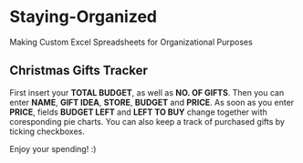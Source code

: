 # Staying-Organized
Making Custom Excel Spreadsheets for Organizational Purposes

## Christmas Gifts Tracker

First insert your **TOTAL BUDGET**, as well as **NO. OF GIFTS**.
Then you can enter **NAME**, **GIFT IDEA**, **STORE**, **BUDGET** and **PRICE**.
As soon as you enter **PRICE**, fields **BUDGET LEFT** and **LEFT TO BUY** change together with coresponding pie charts.
You can also keep a track of purchased gifts by ticking checkboxes.

Enjoy your spending! :) 
